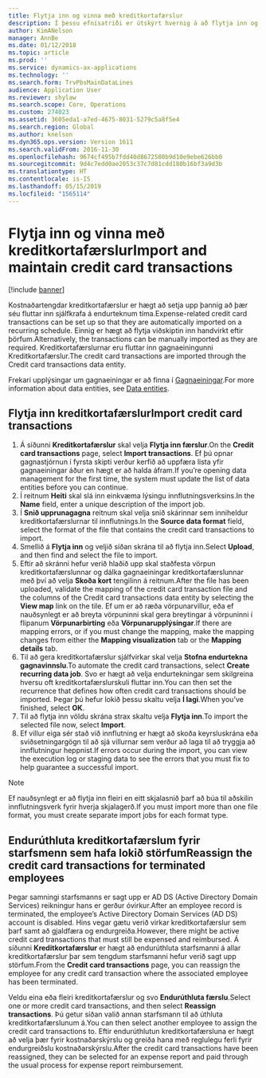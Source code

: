 ```yaml
---
title: Flytja inn og vinna með kreditkortafærslur
description: Í þessu efnisatriði er útskýrt hvernig á að flytja inn og viðhalda kostnaðartengdum kreditkortafærslum. Hægt er að setja upp þessar færslur þannig að þær séu fluttar inn sjálfkrafa á endurteknum tíma, og einnig er hægt að flytja þær inn handvirkt eftir þörfum.
author: KimANelson
manager: AnnBe
ms.date: 01/12/2018
ms.topic: article
ms.prod: ''
ms.service: dynamics-ax-applications
ms.technology: ''
ms.search.form: TrvPbsMainDataLines
audience: Application User
ms.reviewer: shylaw
ms.search.scope: Core, Operations
ms.custom: 274023
ms.assetid: 3605eda1-a7ed-4675-8031-5279c5a8f5e4
ms.search.region: Global
ms.author: knelson
ms.dyn365.ops.version: Version 1611
ms.search.validFrom: 2016-11-30
ms.openlocfilehash: 9674cf495b7fdd40d8672580b9d10e9ebe626bb0
ms.sourcegitcommit: 9d4c7edd0ae2053c37c7d81cdd180b16bf3a9d3b
ms.translationtype: HT
ms.contentlocale: is-IS
ms.lasthandoff: 05/15/2019
ms.locfileid: "1565114"
---
```

# <a name="import-and-maintain-credit-card-transactions"></a><span data-ttu-id="2324f-104">Flytja inn og vinna með kreditkortafærslur</span><span class="sxs-lookup"><span data-stu-id="2324f-104">Import and maintain credit card transactions</span></span>

[!include [banner](../includes/banner.md)]

<span data-ttu-id="2324f-105">Kostnaðartengdar kreditkortafærslur er hægt að setja upp þannig að þær séu fluttar inn sjálfkrafa á endurteknum tíma.</span><span class="sxs-lookup"><span data-stu-id="2324f-105">Expense-related credit card transactions can be set up so that they are automatically imported on a recurring schedule.</span></span> <span data-ttu-id="2324f-106">Einnig er hægt að flytja viðskiptin inn handvirkt eftir þörfum.</span><span class="sxs-lookup"><span data-stu-id="2324f-106">Alternatively, the transactions can be manually imported as they are required.</span></span> <span data-ttu-id="2324f-107">Kreditkortafærslurnar eru fluttar inn gagnaeiningunni Kreditkortafærslur.</span><span class="sxs-lookup"><span data-stu-id="2324f-107">The credit card transactions are imported through the Credit card transactions data entity.</span></span>

<span data-ttu-id="2324f-108">Frekari upplýsingar um gagnaeiningar er að finna í [Gagnaeiningar](../../dev-itpro/data-entities/data-entities.md).</span><span class="sxs-lookup"><span data-stu-id="2324f-108">For more information about data entities, see [Data entities](../../dev-itpro/data-entities/data-entities.md).</span></span>

## <a name="import-credit-card-transactions"></a><span data-ttu-id="2324f-109">Flytja inn kreditkortafærslur</span><span class="sxs-lookup"><span data-stu-id="2324f-109">Import credit card transactions</span></span>

1. <span data-ttu-id="2324f-110">Á síðunni **Kreditkortafærslur** skal velja **Flytja inn færslur**.</span><span class="sxs-lookup"><span data-stu-id="2324f-110">On the **Credit card transactions** page, select **Import transactions**.</span></span> <span data-ttu-id="2324f-111">Ef þú opnar gagnastjórnun í fyrsta skipti verður kerfið að uppfæra lista yfir gagnaeiningar áður en hægt er að halda áfram.</span><span class="sxs-lookup"><span data-stu-id="2324f-111">If you’re opening data management for the first time, the system must update the list of data entities before you can continue.</span></span>
2. <span data-ttu-id="2324f-112">Í reitnum **Heiti** skal slá inn einkvæma lýsingu innflutningsverksins.</span><span class="sxs-lookup"><span data-stu-id="2324f-112">In the **Name** field, enter a unique description of the import job.</span></span>
3. <span data-ttu-id="2324f-113">Í **Snið upprunagagna** reitnum skal velja snið skárinnar sem inniheldur kreditkortafærslurnar til innflutnings.</span><span class="sxs-lookup"><span data-stu-id="2324f-113">In the **Source data format** field, select the format of the file that contains the credit card transactions to import.</span></span>
4. <span data-ttu-id="2324f-114">Smellið á **Flytja inn** og veljið síðan skrána til að flytja inn.</span><span class="sxs-lookup"><span data-stu-id="2324f-114">Select **Upload**, and then find and select the file to import.</span></span>
5. <span data-ttu-id="2324f-115">Eftir að skránni hefur verið hlaðið upp skal staðfesta vörpun kreditkortafærslunnar og dálka gagnaeiningar kreditkortafærslunnar með því að velja **Skoða kort** tengilinn á reitnum.</span><span class="sxs-lookup"><span data-stu-id="2324f-115">After the file has been uploaded, validate the mapping of the credit card transaction file and the columns of the Credit card transactions data entity by selecting the **View map** link on the tile.</span></span> <span data-ttu-id="2324f-116">Ef um er að ræða vörpunarvillur, eða ef nauðsynlegt er að breyta vörpuninni skal gera breytingar á vörpuninni í flipanum **Vörpunarbirting** eða **Vörpunarupplýsingar**.</span><span class="sxs-lookup"><span data-stu-id="2324f-116">If there are mapping errors, or if you must change the mapping, make the mapping changes from either the **Mapping visualization** tab or the **Mapping details** tab.</span></span>
6. <span data-ttu-id="2324f-117">Til að gera kreditkortafærslur sjálfvirkar skal velja **Stofna endurtekna gagnavinnslu**.</span><span class="sxs-lookup"><span data-stu-id="2324f-117">To automate the credit card transactions, select **Create recurring data job**.</span></span> <span data-ttu-id="2324f-118">Svo er hægt að velja endurtekningar sem skilgreina hversu oft kreditkortafærslurskuli fluttar inn.</span><span class="sxs-lookup"><span data-stu-id="2324f-118">You can then set the recurrence that defines how often credit card transactions should be imported.</span></span> <span data-ttu-id="2324f-119">Þegar þú hefur lokið þessu skaltu velja **Í lagi**.</span><span class="sxs-lookup"><span data-stu-id="2324f-119">When you’ve finished, select **OK**.</span></span>
7. <span data-ttu-id="2324f-120">Til að flytja inn völdu skrána strax skaltu velja **Flytja inn**.</span><span class="sxs-lookup"><span data-stu-id="2324f-120">To import the selected file now, select **Import**.</span></span>
8. <span data-ttu-id="2324f-121">Ef villur eiga sér stað við innflutning er hægt að skoða keyrsluskrána eða sviðsetningargögn til að sjá villurnar sem verður að laga til að tryggja að innflutningur heppnist.</span><span class="sxs-lookup"><span data-stu-id="2324f-121">If errors occur during the import, you can view the execution log or staging data to see the errors that you must fix to help guarantee a successful import.</span></span>

> [!NOTE]
> <span data-ttu-id="2324f-122">Ef nauðsynlegt er að flytja inn fleiri en eitt skjalasnið þarf að búa til aðskilin innflutningsverk fyrir hverja skjalagerð.</span><span class="sxs-lookup"><span data-stu-id="2324f-122">If you must import more than one file format, you must create separate import jobs for each format type.</span></span>

## <a name="reassign-the-credit-card-transactions-for-terminated-employees"></a><span data-ttu-id="2324f-123">Endurúthluta kreditkortafærslum fyrir starfsmenn sem hafa lokið störfum</span><span class="sxs-lookup"><span data-stu-id="2324f-123">Reassign the credit card transactions for terminated employees</span></span>

<span data-ttu-id="2324f-124">Þegar samningi starfsmanns er sagt upp er AD DS (Active Directory Domain Services) reikningur hans er gerður óvirkur.</span><span class="sxs-lookup"><span data-stu-id="2324f-124">After an employee record is terminated, the employee’s Active Directory Domain Services (AD DS) account is disabled.</span></span> <span data-ttu-id="2324f-125">Hins vegar gætu verið virkar kreditkortafærslur sem þarf samt að gjaldfæra og endurgreiða.</span><span class="sxs-lookup"><span data-stu-id="2324f-125">However, there might be active credit card transactions that must still be expensed and reimbursed.</span></span> <span data-ttu-id="2324f-126">Á síðunni **Kreditkortafærslur** er hægt að endurúthluta starfsmanni á allar kreditkortafærslur þar sem tengdum starfsmanni hefur verið sagt upp störfum.</span><span class="sxs-lookup"><span data-stu-id="2324f-126">From the **Credit card transactions** page, you can reassign the employee for any credit card transaction where the associated employee has been terminated.</span></span>

<span data-ttu-id="2324f-127">Veldu eina eða fleiri kreditkortafærslur og svo **Endurúthluta færslu**.</span><span class="sxs-lookup"><span data-stu-id="2324f-127">Select one or more credit card transactions, and then select **Reassign transactions**.</span></span> <span data-ttu-id="2324f-128">Þú getur síðan valið annan starfsmann til að úthluta kreditkortafærslunum á.</span><span class="sxs-lookup"><span data-stu-id="2324f-128">You can then select another employee to assign the credit card transactions to.</span></span> <span data-ttu-id="2324f-129">Eftir endurúthlutun kreditkortafærsluna er hægt að velja þær fyrir kostnaðarskýrslu og greiða hana með reglulegu ferli fyrir endurgreiðslu kostnaðarskýrslu.</span><span class="sxs-lookup"><span data-stu-id="2324f-129">After the credit card transactions have been reassigned, they can be selected for an expense report and paid through the usual process for expense report reimbursement.</span></span>
